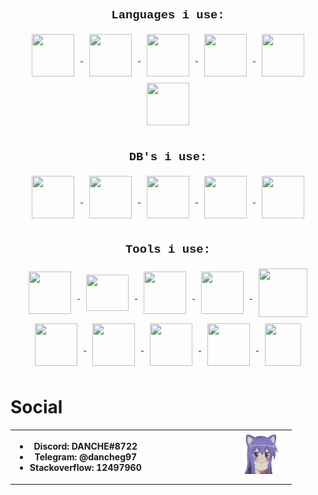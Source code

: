 ## <p  align="center" style="font-family:courier;font-size:90%" size=212px> Languages i use: </p>

<p align="center">
<a href='https://go.dev/'>
<img go align="center" style="padding-left: 10px; padding-right: 10px; padding-bottom: 10px;" width="68px" height="68px" src="https://juststickers.in/wp-content/uploads/2016/07/go-programming-language.png" /> 
</a>
<a href='https://www.python.org/'>
<img python align="center" style="padding-left: 10px; padding-right: 10px; padding-bottom: 10px;" width="68px"  height="68px" src="https://upload.wikimedia.org/wikipedia/commons/thumb/c/c3/Python-logo-notext.svg/1200px-Python-logo-notext.svg.png" />
</a>
<a href='https://docs.microsoft.com/en-us/dotnet/csharp/'>
<img c# align="center" style="padding-left: 10px; padding-right: 10px; padding-bottom: 10px;" width="68px"  height="68px" src="https://static.wikia.nocookie.net/wikies/images/4/43/Logo-csharp.png/revision/latest?cb=20180617092325&path-prefix=ru" />
</a>
<a href='https://dart.dev/'>
<img dart align="center" style="padding-left: 10px; padding-right: 10px; padding-bottom: 10px;" width="68px"  height="68px" src="https://upload.wikimedia.org/wikipedia/commons/7/7e/Dart-logo.png" />
</a>
<a href='https://www.typescriptlang.org/'>
<img dart align="center" style="padding-left: 10px; padding-right: 10px; padding-bottom: 10px;" width="68px"  height="68px" src="https://upload.wikimedia.org/wikipedia/commons/thumb/4/4c/Typescript_logo_2020.svg/1024px-Typescript_logo_2020.svg.png" />
</a>
</a>
<a href='https://www.javascript.com/'>
<img dart align="center" style="padding-left: 10px; padding-right: 10px; padding-bottom: 10px;" width="68px"  height="68px" src="https://cdn.iconscout.com/icon/free/png-256/javascript-2752148-2284965.png" />
</a>
</p>

## <p  align="center" style="font-family:courier;font-size:90%" size=212px> DB's i use: </p>

<p align="center">
<a href='https://dgraph.io/'>
<img dgraph align="center" style="padding-left: 10px; padding-right: 10px; padding-bottom: 10px;" width="68px"  height="68px" src="https://techcrunch.com/wp-content/uploads/2017/12/dgraph-mascot.png" />
</a>
<a href='https://redis.io/'>
<img redis align="center" style="padding-left: 10px; padding-right: 10px; padding-bottom: 10px;" width="68px"  height="68px" src="https://camo.githubusercontent.com/4050472d0036e02ed3805e8329474f062eac6ae847ca0ac107d4889fa778711a/68747470733a2f2f6973332d73736c2e6d7a7374617469632e636f6d2f696d6167652f7468756d622f507572706c653132342f76342f31372f63642f61322f31376364613261302d623634312d633364302d336432322d3134313730346134306565662f49636f6e2e706e672f313230307836333062622e706e67" />
</a>
<a href='https://www.postgresql.org/'>
<img postgres align="center" style="padding-left: 10px; padding-right: 10px; padding-bottom: 10px;" width="68px"  height="68px" src="https://upload.wikimedia.org/wikipedia/commons/thumb/2/29/Postgresql_elephant.svg/1200px-Postgresql_elephant.svg.png" />
</a>
<a href='https://www.mongodb.com/'>
<img mongo align="center" style="padding-left: 10px; padding-right: 10px; padding-bottom: 10px;" width="68px"  height="68px" src="https://emanueleciriachi.net/wp-content/uploads/2019/01/logo-mongodb-png-mongodb-logo-png-400.png" />
</a>
<a href='https://github.com/google/leveldb'>
<img leveldb align="center" style="padding-left: 10px; padding-right: 10px; padding-bottom: 10px;" width="68px"  height="68px" src="https://cdn.freebiesupply.com/logos/large/2x/leveldb-logo-png-transparent.png" />
</a>
</p>

## <p  align="center" style="font-family:courier;font-size:90%" size=212px> Tools i use: </p>

<p align="center">
<a href='https://git-scm.com/'>
<img git align="center" style="padding-left: 10px; padding-right: 10px; padding-bottom: 10px;" width="68px"  height="68px" src="https://git-scm.com/images/logos/downloads/Git-Icon-1788C.png" />
</a>
<a href='https://www.docker.com/'>
<img docker align="center" style="padding-left: 10px; padding-right: 10px; padding-bottom: 10px;" width="68px"  height="58px" src="https://iconape.com/wp-content/files/fr/370801/svg/docker-icon-logo-icon-png-svg.png" />
</a>
<a href='https://graphql.org/'>
<img graphql align="center" style="padding-left: 10px; padding-right: 10px; padding-bottom: 10px;" width="68px"  height="68px" src="https://upload.wikimedia.org/wikipedia/commons/thumb/1/17/GraphQL_Logo.svg/2048px-GraphQL_Logo.svg.png" />
</a>
<a href='https://swagger.io/'>
<img rest align="center" style="padding-left: 10px; padding-right: 10px; padding-bottom: 10px;" width="68px"  height="68px" src="https://upload.wikimedia.org/wikipedia/commons/a/ab/Swagger-logo.png" />
</a>
<a href='https://grpc.io/'>
<img protobuf align="center" style="padding-left: 10px; padding-right: 10px; padding-bottom: 10px;" width="78px"  height="78px" src="https://urbanonsoftware.com/assets/images/posts/grpc_in_dotnet/thumbnail2.png" />
</a>
<a href='https://kubernetes.io/'>
<img kuber align="center" style="padding-left: 10px; padding-right: 10px; padding-bottom: 10px;" width="68px"  height="68px" src="https://upload.wikimedia.org/wikipedia/commons/0/00/Kubernetes_%28container_engine%29.png" />
</a>
<a href='https://flutter.dev/'>
<img flutter align="center" style="padding-left: 10px; padding-right: 10px; padding-bottom: 10px;" width="68px"  height="68px" src="https://static.tildacdn.com/tild6634-3236-4237-b765-636562373338/flutter.svg" />
</a>
<a href='https://www.tensorflow.org/'>
<img tensorflow align="center" style="padding-left: 10px; padding-right: 10px; padding-bottom: 10px;" width="68px"  height="68px" src="https://upload.wikimedia.org/wikipedia/commons/thumb/2/2d/Tensorflow_logo.svg/1200px-Tensorflow_logo.svg.png" />
</a>
<a href='https://about.gitlab.com/'>
<img gitlab align="center" style="padding-left: 10px; padding-right: 10px; padding-bottom: 10px;" width="68px"  height="68px" src="https://cdn.iconscout.com/icon/free/png-256/gitlab-3521448-2944892.png" />
</a>
<a href='https://svelte.dev/'>
<img gitlab align="center" style="padding-left: 10px; padding-right: 10px; padding-bottom: 10px;" width="58px"  height="68px" src="https://upload.wikimedia.org/wikipedia/commons/thumb/1/1b/Svelte_Logo.svg/1702px-Svelte_Logo.svg.png" />
</a>
</p>

# Social

<table style="width: 100%">
  <tr>
    <th>
        <ul>
            <li>Discord: DANCHE#8722</li>
            <li>Telegram: @dancheg97</li>
            <li href="https://stackoverflow.com/users/12497960/danila-fominyh">Stackoverflow: 12497960</li>
        </ul>
    </th>
    <th style="width: 30%">
    </th>
    <th>
        <a>
        <img git align="right" style="padding-left: 10px; padding-right: 10px; padding-bottom: 10px;" height="64px" src="anime.gif" />
        </a>
    </th>
  </tr>
</table>
